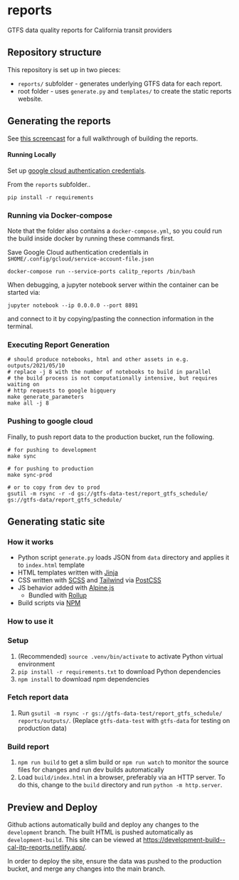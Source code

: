 # reports

GTFS data quality reports for California transit providers

## Repository structure

This repository is set up in two pieces:

- `reports/` subfolder - generates underlying GTFS data for each report.
- root folder - uses `generate.py` and `templates/` to create the static reports website.

## Generating the reports

See [this screencast](https://www.loom.com/share/b45317053ff54b9fbb46b8159947c379) for a full walkthrough of building the reports.

#### Running Locally
Set up [google cloud authentication credentials](https://cloud.google.com/docs/authentication/getting-started).

From the `reports` subfolder..

```shell
pip install -r requirements
```
### Running via Docker-compose
Note that the folder also contains a `docker-compose.yml`, so you could run
the build inside docker by running these commands first.

Save Google Cloud authentication credentials in `$HOME/.config/gcloud/service-account-file.json`

```shell
docker-compose run --service-ports calitp_reports /bin/bash
```

When debugging, a jupyter notebook server within the container can be started via:
```
jupyter notebook --ip 0.0.0.0 --port 8891
```
and connect to it by copying/pasting the connection information in the terminal.


### Executing Report Generation
```
# should produce notebooks, html and other assets in e.g. outputs/2021/05/10
# replace -j 8 with the number of notebooks to build in parallel
# the build process is not computationally intensive, but requires waiting on 
# http requests to google bigquery
make generate_parameters
make all -j 8
```

### Pushing to google cloud

Finally, to push report data to the production bucket, run the following.

```shell
# for pushing to development
make sync

# for pushing to production
make sync-prod

# or to copy from dev to prod
gsutil -m rsync -r -d gs://gtfs-data-test/report_gtfs_schedule/ gs://gtfs-data/report_gtfs_schedule/
```

## Generating static site

### How it works

- Python script `generate.py` loads JSON from `data` directory and applies it to `index.html` template
- HTML templates written with [Jinja](https://jinja.palletsprojects.com/en/3.0.x/)
- CSS written with [SCSS](https://sass-lang.com/documentation/syntax#scss) and [Tailwind](https://tailwindcss.com/docs) via [PostCSS](https://postcss.org/)
- JS behavior added with [Alpine.js](https://alpinejs.dev)
  - Bundled with [Rollup](https://rollupjs.org/guide/en/)
- Build scripts via [NPM](https://www.npmjs.com/)

### How to use it

### Setup

1. (Recommended) `source .venv/bin/activate` to activate Python virtual environment
2. `pip install -r requirements.txt` to download Python dependencies
3. `npm install` to download npm dependencies

### Fetch report data

1. Run `gsutil -m rsync -r gs://gtfs-data-test/report_gtfs_schedule/ reports/outputs/`. (Replace `gtfs-data-test` with `gtfs-data` for testing on production data)

### Build report

1. `npm run build` to get a slim build or `npm run watch` to monitor the source files for changes and run dev builds automatically
2. Load `build/index.html` in a browser, preferably via an HTTP server. To do this, change to the `build` directory and run `python -m http.server`.

## Preview and Deploy

Github actions automatically build and deploy any changes to the `development` branch.
The built HTML is pushed automatically as `development-build`.
This site can be viewed at <https://development-build--cal-itp-reports.netlify.app/>.

In order to deploy the site, ensure the data was pushed to the production bucket,
and merge any changes into the main branch.
